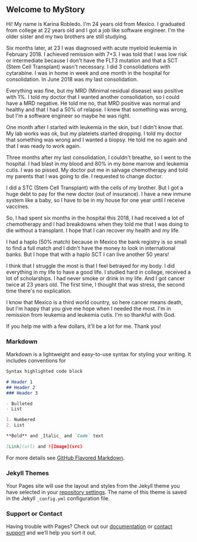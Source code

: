 ## Welcome to MyStory

Hi! My name is Karina Robledo.  I'm 24 years old from Mexico. I graduated from college at 22 years old and I got a job like software engineer. I'm the older sister and my two brothers are still studying. 

Six months later, at 23 I was diagnosed with acute myeloid leukemia in February 2018. I achieved remission with 7+3. I was told that I was low risk or intermediate because I don't have the FLT3 mutation and that a SCT (Stem Cell Transplant) wasn't necessary. I did 3 consolidations with cytarabine. I was in home in week and one month in the hospital for consolidation. In June 2018 was my last consolidation. 

Everything was fine, but my MRD (Minimal residual disease) was positive with 1%. I told my doctor that I wanted another consolidation, so I could have a MRD negative. He told me no, that MRD positive was normal and healthy and that I had a 50% of relapse. I knew that something was wrong, but I'm a software engineer so maybe he was right. 

One month after I started with leukemia in the skin, but I didn't know that. My lab works was ok, but my platelets started dropping. I told my doctor that something was wrong and I wanted a biopsy. He told me no again and that I was ready to work again. 

Three months after my last consolidation, I couldn't breathe, so I went to the hospital. I had blast in my blood and 80% in my bone marrow and leukemia cutis. I was so pissed. My doctor put me in salvage chemotherapy and told my parents that I was going to die. I requested to change doctor. 

I did a STC (Stem Cell Transplant) with the cells of my brother. But I got a huge debt to pay for the new doctor (out of insurance).
I have a new inmune system like a baby, so I have to be in my house for one year until I receive vaccines. 

So, I had spent six months in the hospital this 2018, I had received a lot of chemotherapy and I had breakdowns when they told me that I was doing to die without a transplant. I hope that I can recover my health and my life.

I had a haplo (50% match) because in Mexico the bank registry is so small to find a full match and I didn't have the money to look in international banks. But I hope that with a haplo SCT I can live another 50 years! 

I think that I struggle the most is that I feel betrayed for my body. I did everything in my life to have a good life. I studied hard in college, received a lot of scholarships. I had never smoke or drink in my life. And I got cancer twice at 23 years old. The first time, I thought that was stress, the second time there's no explication. 

I know that Mexico is a third world country, so here cancer means death, but I'm happy that you give me hope when I needed the most. I'm in remission from leukemia and leukemia cutis. I'm so thankful with God.

If you help me with a few dollars, it'll be a lot for me. Thank you!

### Markdown

Markdown is a lightweight and easy-to-use syntax for styling your writing. It includes conventions for

```markdown
Syntax highlighted code block

# Header 1
## Header 2
### Header 3

- Bulleted
- List

1. Numbered
2. List

**Bold** and _Italic_ and `Code` text

[Link](url) and ![Image](src)
```

For more details see [GitHub Flavored Markdown](https://guides.github.com/features/mastering-markdown/).

### Jekyll Themes

Your Pages site will use the layout and styles from the Jekyll theme you have selected in your [repository settings](https://github.com/robledokari/mystory/settings). The name of this theme is saved in the Jekyll `_config.yml` configuration file.

### Support or Contact

Having trouble with Pages? Check out our [documentation](https://help.github.com/categories/github-pages-basics/) or [contact support](https://github.com/contact) and we’ll help you sort it out.
